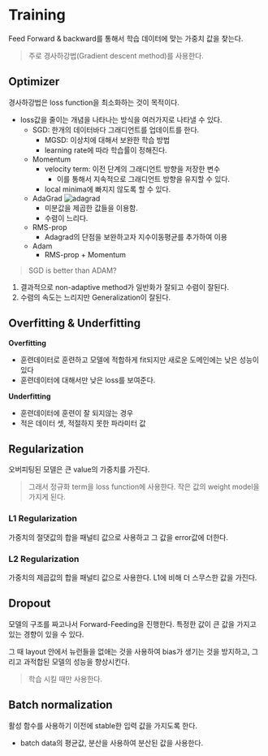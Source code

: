 # Training
Feed Forward & backward를 통해서 학습 데이터에 맞는 가중치 값을 찾는다. 
> 주로 경사하강법(Gradient descent method)를 사용한다. 

## Optimizer
경사하강법은 loss function을 최소화하는 것이 목적이다. 

+ loss값을 줄이는 개념을 나타나는 방식을 여러가지로 나타낼 수 있다. 
  + SGD: 한개의 데이터바다 그래디언트를 업데이트를 한다. 
    + MGSD: 이상치에 대해서 보완한 학습 방법
    + learning rate에 따라 학습률이 정해진다. 
  + Momentum
    + velocity term: 이전 단계의 그래디언트 방향을 저장한 변수
      + 이를 통해서 지속적으로 그래디언트 방향을 유지할 수 있다. 
    + local minima에 빠지지 않도록 할 수 있다. 
  + AdaGrad
    ![adagrad](https://t1.daumcdn.net/cfile/tistory/9977C44C5D11FAE52A)
    + 미분값을 제곱한 값들을 이용함.
    + 수렴이 느리다. 
  + RMS-prop
    + Adagrad의 단점을 보완하고자 지수이동평균를 추가하여 이용 
  + Adam
    + RMS-prop + Momentum


> SGD is better than ADAM?
1. 결과적으로 non-adaptive method가 일반화가 잘되고 수렴이 잘된다. 
2. 수렴의 속도는 느리지만 Generalization이 잘된다. 

## Overfitting & Underfitting

**Overfitting**
+ 훈련데이터로 훈련하고 모델에 적합하게 fit되지만 새로운 도메인에는 낮은 성능이 있다 
+ 훈련데이터에 대해서만 낮은 loss를 보여준다. 

**Underfitting**
+ 훈련데이터에 훈련이 잘 되지않는 경우
+ 적은 데이터 셋, 적절하지 못한 파라미터 값

## Regularization
오버피팅된 모델은 큰 value의 가중치를 가진다. 
> 그래서 정규화 term을 loss function에 사용한다. 작은 값의 weight model을 가지게 된다. 
### L1 Regularization
가중치의 절댓값의 합을 패널티 값으로 사용하고 그 값을 error값에 더한다. 

### L2 Regularization
가중치의 제곱값의 합을 패널티 값으로 사용한다. L1에 비해 더 스무스한 값을 가진다. 

## Dropout
모델의 구조를 짜고나서 Forward-Feeding을 진행한다. 특정한 값이 큰 값을 가지고 있는 경향이 있을 수 있다. 

그 때 layout 안에서 뉴런들을 없애는 것을 사용하여 bias가 생기는 것을 방지하고, 그리고 과적합된 모델의 성능을 향상시킨다. 

> 학습 시킬 때만 사용한다. 

## Batch normalization
활성 함수를 사용하기 이전에 stable한 입력 값을 가지도록 한다. 

+ batch data의 평균값, 분산을 사용하여 분산된 값을 사용한다. 

